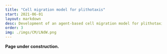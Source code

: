 ```yaml
---
title: "Cell migration model for plithotaxis"
start: 2021-06-01
layout: markdown
desc: Development of an agent-based cell migration model for plithotaxis.
order: 3
img: ./imgs/CM/LNdW.png
---
```


**Page under construction.**